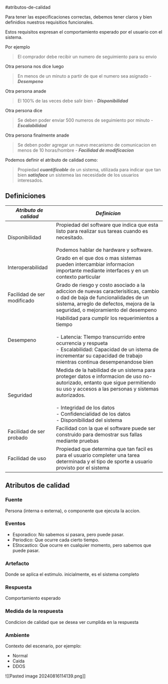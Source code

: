 #atributos-de-calidad 

Para tener las especificaciones correctas, debemos tener claros y bien definidios nuestros requisitios funcionales.

Estos requisitos expresan el comportamiento esperado por el usuario con el sistema.

Por ejemplo

> El comprador debe recibir un numero de seguimiento para su envio

Otra persona nos dice luego

> En menos de un minuto a partir de que el numero sea asignado - ***Desempeno***

Otra persona anade 

> El 100% de las veces debe salir bien - ***Disponibilidad***

Otra persona dice

> Se deben poder enviar 500 numeros de seguimiento por minuto - ***Escalabilidad***

Otra persona finalmente anade

> Se deben poder agregar un nuevo mecanismo de comunicacion en menos de 10 horas/hombre *- **Facilidad de modificacion***

Podemos definir el atributo de calidad como:

> Propiedad ***cuantificable*** de un sistema, utilizada para indicar que tan bien ***satisface*** un sistemea las necesidade de los usuarios interesados.

## Definiciones

| ***Atributo de calidad***   | ***Definicion***                                                                                                                                                                                                                                                                        |
| --------------------------- | --------------------------------------------------------------------------------------------------------------------------------------------------------------------------------------------------------------------------------------------------------------------------------------- |
| Disponibilidad              | Propiedad del software que indica que esta listo para realizar sus tareas cuando es necesitado.<br><br>Podemos hablar de hardware y software.                                                                                                                                           |
| Interoperabilidad           | Grado en el que dos o mas sistemas pueden intercambiar informacion importante  mediante interfaces y en un contexto particular                                                                                                                                                          |
| Facilidad de ser modificado | Grado de riesgo y costo asociado a la adiccion de nuevas caracterisiticas, cambio o dad de baja de funcionalidades de un sistema, arreglo de defectos, mejora de la seguridad, o mejoramiento del desempeno                                                                             |
| Desempeno                   | Habilidad para cumplir los requerimientos a tiempo<br><br>- Latencia: TIempo transcurrido entre ocurrencia y respueta<br>- Escalabilidad: Capacidad de un istema de incrementar su capacidad de trabajo mientras continua desempenandose bien<br>                                       |
| Seguridad                   | Medida de la habilidad de un sistema para proteger datos e informacion de uso no-autorizado, entanto que sigue permitiendo su uso y accesos a las personas y sistemas autorizados.<br><br>- Integridad de los datos <br>- Confidencialidad de los datos<br>- Disponibilidad del sistema |
| Facilidad de ser probado    | Facilidad con la que el software puede ser construido para demostrar sus fallas mediante pruebas                                                                                                                                                                                        |
| Facilidad de uso            | Propiedad que determina que tan facil es para el usuario completer una tarea determinada y el tipo de sporte a usuario provisto por el sistema                                                                                                                                          |

## Atributos de calidad 

### Fuente

Persona (interna o externa), o componente que ejecuta la accion.

### Eventos

- Esporadico: No sabemos si pasara, pero puede pasar.
- Periodico: Que ocurre cada cierto tiempo.
- EStocastico: Que ocurre en cualquier momento, pero sabemos que puede pasar.

### Artefacto

Donde se aplica el estimulo. inicialmente, es el sistema completo

### Respuesta

Comportamiento  esperado

### Medida de la respuesta

Condicion de calidad que se desea ver cumplida en la respuesta 

### Ambiente

Contexto del escenario, por ejemplo:

- Normal
- Caida
- DDOS

![[Pasted image 20240816114139.png]]

